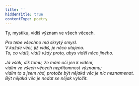 ```yaml
---
title: ''
hiddenTitle: true
contentType: poetry
---
```


<section>

Ty, mystiku, vidíš význam ve všech věcech.

_Pro tebe všechno má skrytý smysl.  
V každé věci, již vidíš, je něco utajeno.  
To, co vidíš, vidíš vždy proto, abys viděl něco jiného._

</section>

<section>

_Já však, dík tomu, že mám oči jen k vidění,  
vidím ve všech věcech nepřítomnost významu;  
vidím to a jsem rád, protože být nějaká věc je nic neznamenat.  
Být nějaká věc je nedat se nějak vyložit._

</section>
